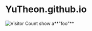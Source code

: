 # YuTheon.github.io
![Visitor Count](https://profile-counter.glitch.me/Christmas/count.svg)
show 
a**"foo"**
